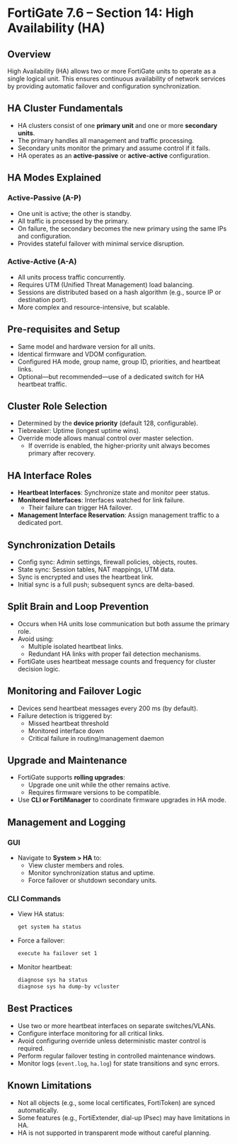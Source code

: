 # FortiGate 7.6 – Section 14: High Availability (HA)

## Overview

High Availability (HA) allows two or more FortiGate units to operate as a single logical unit. This ensures continuous availability of network services by providing automatic failover and configuration synchronization.

## HA Cluster Fundamentals

- HA clusters consist of one **primary unit** and one or more **secondary units**.
- The primary handles all management and traffic processing.
- Secondary units monitor the primary and assume control if it fails.
- HA operates as an **active-passive** or **active-active** configuration.

## HA Modes Explained

### Active-Passive (A-P)
- One unit is active; the other is standby.
- All traffic is processed by the primary.
- On failure, the secondary becomes the new primary using the same IPs and configuration.
- Provides stateful failover with minimal service disruption.

### Active-Active (A-A)
- All units process traffic concurrently.
- Requires UTM (Unified Threat Management) load balancing.
- Sessions are distributed based on a hash algorithm (e.g., source IP or destination port).
- More complex and resource-intensive, but scalable.

## Pre-requisites and Setup

- Same model and hardware version for all units.
- Identical firmware and VDOM configuration.
- Configured HA mode, group name, group ID, priorities, and heartbeat links.
- Optional—but recommended—use of a dedicated switch for HA heartbeat traffic.

## Cluster Role Selection

- Determined by the **device priority** (default 128, configurable).
- Tiebreaker: Uptime (longest uptime wins).
- Override mode allows manual control over master selection.
  - If override is enabled, the higher-priority unit always becomes primary after recovery.

## HA Interface Roles

- **Heartbeat Interfaces**: Synchronize state and monitor peer status.
- **Monitored Interfaces**: Interfaces watched for link failure.
  - Their failure can trigger HA failover.
- **Management Interface Reservation**: Assign management traffic to a dedicated port.

## Synchronization Details

- Config sync: Admin settings, firewall policies, objects, routes.
- State sync: Session tables, NAT mappings, UTM data.
- Sync is encrypted and uses the heartbeat link.
- Initial sync is a full push; subsequent syncs are delta-based.

## Split Brain and Loop Prevention

- Occurs when HA units lose communication but both assume the primary role.
- Avoid using:
  - Multiple isolated heartbeat links.
  - Redundant HA links with proper fail detection mechanisms.
- FortiGate uses heartbeat message counts and frequency for cluster decision logic.

## Monitoring and Failover Logic

- Devices send heartbeat messages every 200 ms (by default).
- Failure detection is triggered by:
  - Missed heartbeat threshold
  - Monitored interface down
  - Critical failure in routing/management daemon

## Upgrade and Maintenance

- FortiGate supports **rolling upgrades**:
  - Upgrade one unit while the other remains active.
  - Requires firmware versions to be compatible.
- Use **CLI or FortiManager** to coordinate firmware upgrades in HA mode.

## Management and Logging

### GUI
- Navigate to **System > HA** to:
  - View cluster members and roles.
  - Monitor synchronization status and uptime.
  - Force failover or shutdown secondary units.

### CLI Commands
- View HA status:
  ```bash
  get system ha status
  ```
- Force a failover:
  ```bash
  execute ha failover set 1
  ```
- Monitor heartbeat:
  ```bash
  diagnose sys ha status
  diagnose sys ha dump-by vcluster
  ```

## Best Practices

- Use two or more heartbeat interfaces on separate switches/VLANs.
- Configure interface monitoring for all critical links.
- Avoid configuring override unless deterministic master control is required.
- Perform regular failover testing in controlled maintenance windows.
- Monitor logs (`event.log`, `ha.log`) for state transitions and sync errors.

## Known Limitations

- Not all objects (e.g., some local certificates, FortiToken) are synced automatically.
- Some features (e.g., FortiExtender, dial-up IPsec) may have limitations in HA.
- HA is not supported in transparent mode without careful planning.

